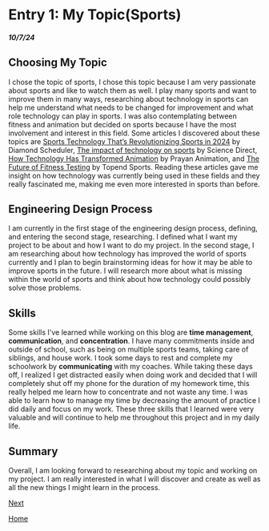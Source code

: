 # Entry 1: My Topic(Sports)
##### 10/7/24
## Choosing My Topic

I chose the topic of sports, I chose this topic because I am very passionate about sports and like to watch them as well. I play many sports and want to improve them in many ways, researching about technology in sports can help me understand what needs to be changed for improvement and what role technology can play in sports. I was also contemplating between fitness and animation but decided on sports because I have the most involvement and interest in this field. Some articles I discovered about these topics are [Sports Technology That’s Revolutionizing Sports in 2024](https://cactusware.com/blog/sports-technology) by Diamond Scheduler, [The impact of technology on sports](https://www.sciencedirect.com/science/article/abs/pii/S0040162522003626) by Science Direct, [How Technology Has Transformed Animation](https://www.prayananimation.com/blog/how-technology-has-transformed-animation-a-look-at-the-past-present-and-future/) by Prayan Animation, and [The Future of Fitness Testing](https://www.topendsports.com/testing/future.htm) by Topend Sports. Reading these articles gave me insight on how technology was currently being used in these fields and they really fascinated me, making me even more interested in sports than before.

## Engineering Design Process

I am currently in the first stage of the engineering design process, defining, and entering the second stage, researching. I defined what I want my project to be about and how I want to do my project. In the second stage, I am researching about how technology has improved the world of sports currently and I plan to begin brainstorming ideas for how it may be able to improve sports in the future. I will research more about what is missing within the world of sports and think about how technology could possibly solve those problems.

## Skills

Some skills I've learned while working on this blog are **time management**, **communication**, and **concentration**.
I have many commitments inside and outside of school, such as being on multiple sports teams, taking care of siblings, and house work. I took some days to rest and complete my schoolwork by **communicating** with my coaches. While taking these days off, I realized I get distracted easily when doing work and decided that I will completely shut off my phone for the duration of my homework time, this really helped me learn how to concentrate and not waste any time. I was able to learn how to manage my time by decreasing the amount of practice I did daily and focus on my work. These three skills that I learned were very valuable and will continue to help me throughout this project and in my daily life.

## Summary

Overall, I am looking forward to researching about my topic and working on my project. I am really interested in what I will discover and create as well as all the new things I might learn in the process.


[Next](entry02.md)

[Home](../README.md)
